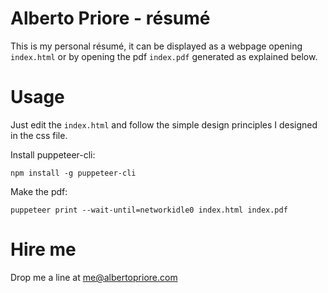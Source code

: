 # Alberto Priore - résumé

This is my personal résumé,
it can be displayed as a webpage opening `index.html`
or by opening the pdf `index.pdf` generated as explained below.

# Usage

Just edit the `index.html` and follow the simple design principles I designed in the css file.

Install puppeteer-cli:

```
npm install -g puppeteer-cli
```

Make the pdf:

```
puppeteer print --wait-until=networkidle0 index.html index.pdf
```

# Hire me

Drop me a line at me@albertopriore.com
